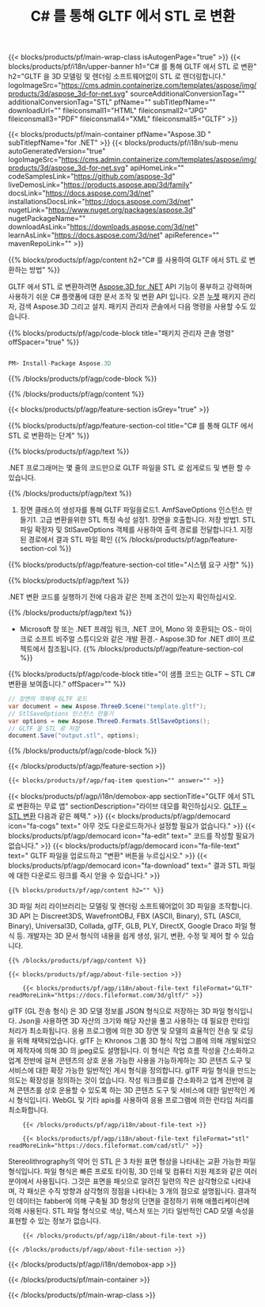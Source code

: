 ﻿---
title: C# 를 통해 GLTF 에서 STL 로 변환 
url: /ko/net/conversion/gltf-to-stl/ 
description: GLTF ~ STL C# 변환에 대한 샘플 코드입니다. VB .NET, Asp .NET 또는 .NET 기반 응용 프로그램 내에서 배치 GLTF 파일에서 STL 로의 변환에 대해 API 예제 코드를 사용합니다.
---
{{< blocks/products/pf/main-wrap-class isAutogenPage="true" >}}
{{< blocks/products/pf/i18n/upper-banner h1="C# 를 통해 GLTF 에서 STL 로 변환" h2="GLTF 을 3D 모델링 및 렌더링 소프트웨어없이 STL 로 렌더링합니다." logoImageSrc="https://cms.admin.containerize.com/templates/aspose/img/products/3d/aspose_3d-for-net.svg" sourceAdditionalConversionTag="" additionalConversionTag="STL" pfName="" subTitlepfName="" downloadUrl="" fileiconsmall1="HTML" fileiconsmall2="JPG" fileiconsmall3="PDF" fileiconsmall4="XML" fileiconsmall5="GLTF" >}}

{{< blocks/products/pf/main-container pfName="Aspose.3D " subTitlepfName="for .NET" >}}
{{< blocks/products/pf/i18n/sub-menu autoGeneratedVersion="true" logoImageSrc="https://cms.admin.containerize.com/templates/aspose/img/products/3d/aspose_3d-for-net.svg" apiHomeLink="" codeSamplesLink="https://github.com/aspose-3d" liveDemosLink="https://products.aspose.app/3d/family" docsLink="https://docs.aspose.com/3d/net" installationsDocsLink="https://docs.aspose.com/3d/net" nugetLink="https://www.nuget.org/packages/aspose.3d" nugetPackageName="" downloadAsLink="https://downloads.aspose.com/3d/net" learnAsLink="https://docs.aspose.com/3d/net" apiReference="" mavenRepoLink="" >}}

{{% blocks/products/pf/agp/content h2="C# 를 사용하여 GLTF 에서 STL 로 변환하는 방법" %}}

 GLTF 에서 STL 로 변환하려면
 [Aspose.3D for .NET](https://products.aspose.com/3d/net) 
 API 기능이 풍부하고 강력하며 사용하기 쉬운 C# 플랫폼에 대한 문서 조작 및 변환 API 입니다. 오픈
 [누젯](https://www.nuget.org/packages/aspose.3d) 
 패키지 관리자, 검색
 Aspose.3D 
 그리고 설치. 패키지 관리자 콘솔에서 다음 명령을 사용할 수도 있습니다.

{{% blocks/products/pf/agp/code-block title="패키지 관리자 콘솔 명령" offSpacer="true" %}}

```cs

PM> Install-Package Aspose.3D


```

{{% /blocks/products/pf/agp/code-block %}}

{{% /blocks/products/pf/agp/content %}}

{{< blocks/products/pf/agp/feature-section isGrey="true" >}}

{{% blocks/products/pf/agp/feature-section-col title="C# 를 통해 GLTF 에서 STL 로 변환하는 단계" %}}

{{% blocks/products/pf/agp/text %}}

 .NET 프로그래머는 몇 줄의 코드만으로 GLTF 파일을 STL 로 쉽게로드 및 변환 할 수 있습니다.

{{% /blocks/products/pf/agp/text %}}

1. 장면 클래스의 생성자를 통해 GLTF 파일을로드1. AmfSaveOptions 인스턴스 만들기1. 고급 변환을위한 STL 특정 속성 설정1. 장면을 호출합니다. 저장 방법1. STL 파일 확장자 및 StlSaveOptions 객체를 사용하여 출력 경로를 전달합니다.1. 지정된 경로에서 결과 STL 파일 확인
{{% /blocks/products/pf/agp/feature-section-col %}}

{{% blocks/products/pf/agp/feature-section-col title="시스템 요구 사항" %}}

{{% blocks/products/pf/agp/text %}}

 .NET 변환 코드를 실행하기 전에 다음과 같은 전제 조건이 있는지 확인하십시오.

{{% /blocks/products/pf/agp/text %}}

- Microsoft 창 또는 .NET 프레임 워크, .NET 코어, Mono 와 호환되는 OS.- 마이크로 소프트 비주얼 스튜디오와 같은 개발 환경.- Aspose.3D for .NET dll이 프로젝트에서 참조됩니다.
{{% /blocks/products/pf/agp/feature-section-col %}}

{{% blocks/products/pf/agp/code-block title="이 샘플 코드는 GLTF ~ STL C# 변환을 보여줍니다." offSpacer="" %}}

```cs
// 장면의 객체에 GLTF 로드 
var document = new Aspose.ThreeD.Scene("template.gltf");
// StlSaveOptions 인스턴스 만들기 
var options = new Aspose.ThreeD.Formats.StlSaveOptions();
// GLTF 을 STL 로 저장 
document.Save("output.stl", options); 


```

{{% /blocks/products/pf/agp/code-block %}}

{{< /blocks/products/pf/agp/feature-section >}}

    {{< blocks/products/pf/agp/faq-item question="" answer="" >}}
 

<!-- aboutfile Starts -->

{{< blocks/products/pf/agp/i18n/demobox-app sectionTitle="GLTF 에서 STL 로 변환하는 무료 앱" sectionDescription="라이브 데모를 확인하십시오. [GLTF ~ STL 변환](https://products.aspose.app/3d/conversion/gltf-to-stl) 다음과 같은 혜택." >}}
        {{< blocks/products/pf/agp/democard icon="fa-cogs" text=" 아무 것도 다운로드하거나 설정할 필요가 없습니다." >}}
        {{< blocks/products/pf/agp/democard icon="fa-edit" text=" 코드를 작성할 필요가 없습니다." >}}
        {{< blocks/products/pf/agp/democard icon="fa-file-text" text=" GLTF 파일을 업로드하고 \"변환\" 버튼을 누르십시오." >}}
        {{< blocks/products/pf/agp/democard icon="fa-download" text=" 결과 STL 파일에 대한 다운로드 링크를 즉시 얻을 수 있습니다." >}}

    {{% blocks/products/pf/agp/content h2="" %}}

 3D 파일 처리 라이브러리는 모델링 및 렌더링 소프트웨어없이 3D 파일을 조작합니다. 3D API 는 Discreet3DS, WavefrontOBJ, FBX (ASCII, Binary), STL (ASCII, Binary), Universal3D, Collada, glTF, GLB, PLY, DirectX, Google Draco 파일 형식 등. 개발자는 3D 문서 형식의 내용을 쉽게 생성, 읽기, 변환, 수정 및 제어 할 수 있습니다.



    {{% /blocks/products/pf/agp/content %}}

    {{< blocks/products/pf/agp/about-file-section >}}

        {{< blocks/products/pf/agp/i18n/about-file-text fileFormat="GLTF" readMoreLink="https://docs.fileformat.com/3d/gltf/" >}}
glTF (GL 전송 형식) 은 3D 모델 정보를 JSON 형식으로 저장하는 3D 파일 형식입니다. Json을 사용하면 3D 자산의 크기와 해당 자산을 풀고 사용하는 데 필요한 런타임 처리가 최소화됩니다. 응용 프로그램에 의한 3D 장면 및 모델의 효율적인 전송 및 로딩을 위해 채택되었습니다. glTF 는 Khronos 그룹 3D 형식 작업 그룹에 의해 개발되었으며 제작자에 의해 3D 의 jpeg로도 설명됩니다. 이 형식은 작업 흐름 작성을 간소화하고 업계 전반에 걸쳐 콘텐츠의 상호 운용 가능한 사용을 가능하게하는 3D 콘텐츠 도구 및 서비스에 대한 확장 가능한 일반적인 게시 형식을 정의합니다. glTF 파일 형식을 만드는 의도는 확장성을 정의하는 것이 었습니다. 작성 워크플로를 간소화하고 업계 전반에 걸쳐 콘텐츠를 상호 운용할 수 있도록 하는 3D 콘텐츠 도구 및 서비스에 대한 일반적인 게시 형식입니다. WebGL 및 기타 apis를 사용하여 응용 프로그램에 의한 런타임 처리를 최소화합니다.

        {{< /blocks/products/pf/agp/i18n/about-file-text >}}

        {{< blocks/products/pf/agp/i18n/about-file-text fileFormat="stl" readMoreLink="https://docs.fileformat.com/cad/stl/" >}}
Stereolithrography의 약어 인 STL 은 3 차원 표면 형상을 나타내는 교환 가능한 파일 형식입니다. 파일 형식은 빠른 프로토 타이핑, 3D 인쇄 및 컴퓨터 지원 제조와 같은 여러 분야에서 사용됩니다. 그것은 표면을 패싯으로 알려진 일련의 작은 삼각형으로 나타내며, 각 패싯은 수직 방향과 삼각형의 정점을 나타내는 3 개의 점으로 설명됩니다. 결과적인 데이터는 fabber에 의해 구축될 3D 형상의 단면을 결정하기 위해 애플리케이션에 의해 사용된다. STL 파일 형식으로 색상, 텍스처 또는 기타 일반적인 CAD 모델 속성을 표현할 수 있는 정보가 없습니다.

        {{< /blocks/products/pf/agp/i18n/about-file-text >}}

    {{< /blocks/products/pf/agp/about-file-section >}}

{{< /blocks/products/pf/agp/i18n/demobox-app >}}

<!-- aboutfile Ends -->



{{< /blocks/products/pf/main-container >}}
    
{{< /blocks/products/pf/main-wrap-class >}}